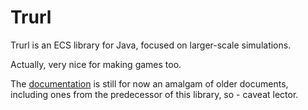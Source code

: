 # Trurl

Trurl is an ECS library for Java, focused on larger-scale simulations.

Actually, very nice for making games too.

The [documentation](docs/index.md) is still for now an amalgam of older documents,
including ones from the predecessor of this library, so - caveat lector.
